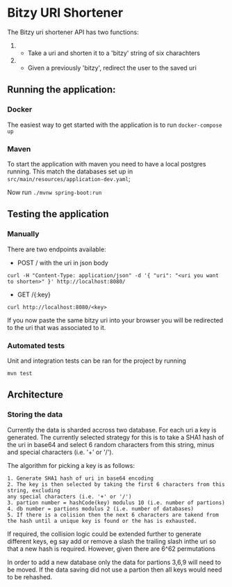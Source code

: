 # Bitzy URI Shortener

The Bitzy uri shortener API has two functions:
1. - Take a uri and shorten it to a 'bitzy' string of six charachters
2. - Given a previously 'bitzy', redirect the user to the saved uri

## Running the application:

### Docker

The easiest way to get started with the application is to run 
`docker-compose up`

### Maven

To start the application with maven you need to have a local postgres running. 
This match the databases set up in `src/main/resources/application-dev.yaml`;

Now run `./mvnw spring-boot:run`

## Testing the application

### Manually

There are two endpoints available:

* POST / with the uri in json body
  
`curl -H "Content-Type: application/json" -d '{ "uri": "<uri you want to shorten>" }' http://localhost:8080/`

* GET /{:key}

`curl http://localhost:8080/<key>`

If you now paste the same bitzy uri into your browser you will be redirected to the uri
that was associated to it. 


### Automated tests

Unit and integration tests can be ran for the project by running 

`mvn test`

## Architecture

### Storing the data 
Currently the data is sharded accross two database. For each uri a key is generated. 
The currently selected strategy for this is to take a SHA1 hash of the uri in base64 
and select 6 random characters from this string, minus and special characters (i.e. 
'+' or '/'). 

The algorithm for picking a key is as follows:
```
1. Generate SHA1 hash of uri in base64 encoding
2. The key is then selected by taking the first 6 characters from this string, excluding 
any special characters (i.e. '+' or '/')
3. partion number = hashCode(key) modulus 10 (i.e. number of partions)
4. db number = partions modulus 2 (i.e. number of databases)
5. If there is a colision then the next 6 characters are takend from the hash until a unique key is found or the has is exhausted.
```
If required, the collision logic could be extended further to generate different keys, eg say add or remove a slash the trailing slash inthe uri so that a new hash is required. However, given there are 6^62 permutations

In order to add a new database only the data for partions 3,6,9 will need to be moved. If the data saving did not use a partion then all keys would need to be rehashed. 